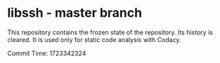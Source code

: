 # libssh - master branch

This repository contains the frozen state of the repository.
Its history is cleared. It is used only for static code
analysis with Codacy.

Commit Time: 1723342324